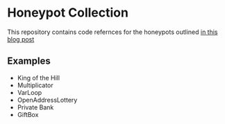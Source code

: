 # Honeypot Collection

This repository contains code refernces for the honeypots outlined [in this blog post](www.linktoblog.com)

## Examples
- King of the Hill
- Multiplicator
- VarLoop
- OpenAddressLottery
- Private Bank
- GiftBox

